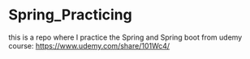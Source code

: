 # Spring_Practicing
 this is a repo where I practice the Spring and Spring boot from udemy course:  https://www.udemy.com/share/101Wc4/
